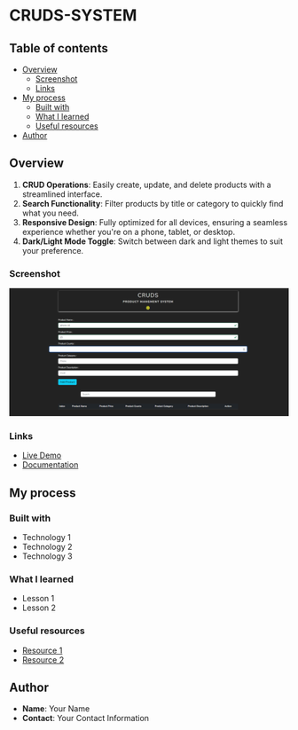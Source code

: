# CRUDS-SYSTEM

## Table of contents
- [Overview](#overview)
  - [Screenshot](#screenshot)
  - [Links](#links)
- [My process](#my-process)
  - [Built with](#built-with)
  - [What I learned](#what-i-learned)
  - [Useful resources](#useful-resources)
- [Author](#author)

## Overview
1. **CRUD Operations**: Easily create, update, and delete products with a streamlined interface.
2. **Search Functionality**: Filter products by title or category to quickly find what you need.
3. **Responsive Design**: Fully optimized for all devices, ensuring a seamless experience whether you're on a phone, tablet, or desktop.
4. **Dark/Light Mode Toggle**: Switch between dark and light themes to suit your preference.
   
### Screenshot
![Dark Mode](./screenshots/dark.png)

### Links
- [Live Demo](link_to_live_demo)
- [Documentation](link_to_documentation)

## My process
### Built with
- Technology 1
- Technology 2
- Technology 3

### What I learned
- Lesson 1
- Lesson 2

### Useful resources
- [Resource 1](link_to_resource_1)
- [Resource 2](link_to_resource_2)

## Author
- **Name**: Your Name
- **Contact**: Your Contact Information
